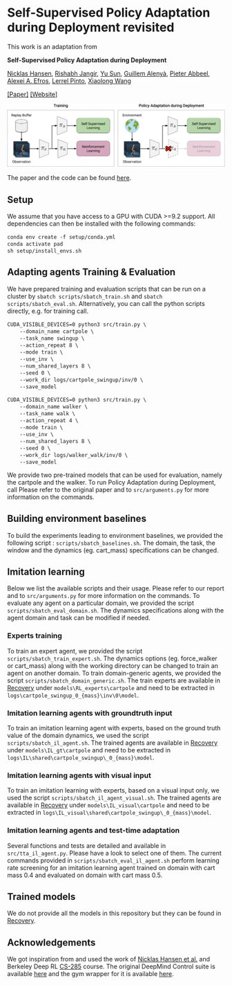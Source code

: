 # Self-Supervised Policy Adaptation during Deployment revisited

This work is an adaptation from

**Self-Supervised Policy Adaptation during Deployment**

[Nicklas Hansen](https://nicklashansen.github.io/), [Rishabh Jangir](https://jangirrishabh.github.io/), [Yu Sun](https://yueatsprograms.github.io/), [Guillem Alenyà](http://www.iri.upc.edu/people/galenya/), [Pieter Abbeel](https://people.eecs.berkeley.edu/~pabbeel/), [Alexei A. Efros](https://people.eecs.berkeley.edu/~efros/), [Lerrel Pinto](https://cs.nyu.edu/~lp91/#), [Xiaolong Wang](https://xiaolonw.github.io/)

[[Paper]](https://arxiv.org/abs/2007.04309) [[Website]](https://nicklashansen.github.io/PAD/)


![samples](images/method.png)

The paper and the code can be found [here](https://nicklashansen.github.io/PAD/).

## Setup
We assume that you have access to a GPU with CUDA >=9.2 support. All dependencies can then be installed with the following commands:

```
conda env create -f setup/conda.yml
conda activate pad
sh setup/install_envs.sh
```

## Adapting agents Training & Evaluation
We have prepared training and evaluation scripts that can be run on a cluster by ```sbatch scripts/sbatch_train.sh``` and ```sbatch scripts/sbatch_eval.sh```. Alternatively, you can call the python scripts directly, e.g. for training call. 

```
CUDA_VISIBLE_DEVICES=0 python3 src/train.py \
    --domain_name cartpole \
    --task_name swingup \
    --action_repeat 8 \
    --mode train \
    --use_inv \
    --num_shared_layers 8 \
    --seed 0 \
    --work_dir logs/cartpole_swingup/inv/0 \
    --save_model
```
```
CUDA_VISIBLE_DEVICES=0 python3 src/train.py \
    --domain_name walker \
    --task_name walk \
    --action_repeat 4 \
    --mode train \
    --use_inv \
    --num_shared_layers 8 \
    --seed 0 \
    --work_dir logs/walker_walk/inv/0 \
    --save_model
```

We provide two pre-trained models that can be used for evaluation, namely the cartpole and the walker. To run Policy Adaptation during Deployment, call
Please refer to the original paper and to `src/arguments.py` for more information on the commands. 

## Building environment baselines
To build the experiments leading to environment baselines, we provided the following script : `scripts/sbatch_baselines.sh`. The domain, the task, the window and the dynamics (eg. cart_mass) specifications can be changed.

## Imitation learning

Below we list the available scripts and their usage. Please refer to our report and to `src/arguments.py` for more information on the commands. 
To evaluate any agent on a particular domain, we provided the script `scripts/sbatch_eval_domain.sh`. The dynamics specifications along with the agent domain and task can be modified if needed. 

### Experts training
To train an expert agent, we provided the script `scripts/sbatch_train_expert.sh`. The dynamics options (eg. force_walker or cart_mass) along with the working directory can be changed to train an agent on another domain. 
To train domain-generic agents, we provided the script `scripts/sbatch_domain_generic.sh`. 
The train experts are available in [Recovery](https://github.com/PhiCtl/Recovery) under `models\RL_experts\cartpole` and need to be extracted in `logs\cartpole_swingup_0_{mass}\inv\0\model`.

### Imitation learning agents with groundtruth input
To train an imitation learning agent with experts, based on the ground truth value of the domain dynamics, we used the script `scripts/sbatch_il_agent.sh`. 
The trained agents are available in [Recovery](https://github.com/PhiCtl/Recovery) under `models\IL_gt\cartpole` and need to be extracted in `logs\IL\shared\cartpole_swingup\_0_{mass}\model`.

### Imitation learning agents with visual input
To train an imitation learning with experts, based on a visual input only, we used the script `scripts/sbatch_il_agent_visual.sh`. 
The trained agents are available in [Recovery](https://github.com/PhiCtl/Recovery) under `models\IL_visual\cartpole` and need to be extracted in `logs\IL_visual\shared\cartpole_swingup\_0_{mass}\model`.

### Imitation learning agents and test-time adaptation
Several functions and tests are detailed and available in `src/tta_il_agent.py`. Please have a look to select one of them. 
The current commands provided in `scripts/sbatch_eval_il_agent.sh` perform learning rate screening for an imitation learning agent trained on domain with cart mass 0.4 and evaluated on domain with cart mass 0.5. 

## Trained models
We do not provide all the models in this repository but they can be found in [Recovery](https://github.com/PhiCtl/Recovery).

## Acknowledgements

We got inspiration from and used the work of [Nicklas Hansen et al.](https://nicklashansen.github.io/PAD/) and Berkeley Deep RL [CS-285](https://github.com/berkeleydeeprlcourse/homework_fall2021/tree/main/hw1) course.
The original DeepMind Control suite is available [here](https://github.com/deepmind/dm_control) and the gym wrapper for it is available [here](https://github.com/denisyarats/dmc2gym).
